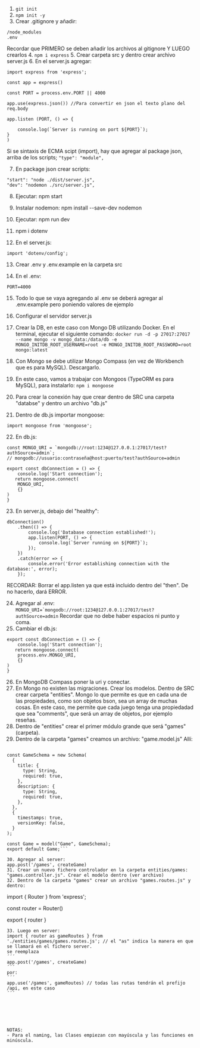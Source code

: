 1. ```git init```
2. ```npm init -y```
3. Crear .gitignore y añadir:
```
/node_modules
.env
```

Recordar que PRIMERO se deben añadir los archivos al gitignore Y LUEGO crearlos
4. ``` npm i express ```
5. Crear carpeta src y dentro crear archivo server.js
6. En el server.js agregar:
```
import express from 'express';

const app = express()

const PORT = process.env.PORT || 4000

app.use(express.json()) //Para convertir en json el texto plano del req.body

app.listen (PORT, () => {

    console.log(`Server is running on port ${PORT}`);
}
)
```
Si se sintaxis de ECMA scipt (import), hay que agregar al package json, arriba de los scripts;
```"type": "module",```

7. En package json crear scripts:

```
"start": "node ./dist/server.js",
"dev": "nodemon ./src/server.js",
```

8. Ejecutar: npm start

9. Instalar nodemon: npm install --save-dev nodemon

10. Ejecutar: npm run dev

11. npm i dotenv

12. En el server.js:
```
import 'dotenv/config';
```

13. Crear .env y .env.example en la carpeta src

14. En el .env:
```
PORT=4000
```

15. Todo lo que se vaya agregando al .env se deberá agregar al .env.example pero poniendo valores de ejemplo

16. Configurar el servidor server.js

17. Crear la DB, en este caso con Mongo DB utilizando Docker. En el terminal, ejecutar el siguiente comando:
```docker run -d -p 27017:27017 --name mongo -v mongo_data:/data/db -e MONGO_INITDB_ROOT_USERNAME=root -e MONGO_INITDB_ROOT_PASSWORD=root mongo:latest```

18. Con Mongo se debe utilizar Mongo Compass (en vez de Workbench que es para MySQL). Descargarlo.

19. En este caso, vamos a trabajar con Mongoos (TypeORM es para MySQL), para instalarlo:
```npm i mongoose```

20. Para crear la conexión hay que crear dentro de SRC una carpeta "databse" y dentro un archivo "db.js"

21. Dentro de db.js importar mongoose:
```
import mongoose from 'mongoose';
```

22. En db.js:

```
const MONGO_URI = `mongodb://root:1234@127.0.0.1:27017/test?authSource=admin`;
// mongodb://usuario:contraseña@host:puerto/test?authSource=admin

export const dbConnection = () => {
    console.log('Start connection');
   return mongoose.connect(
    MONGO_URI,
    {}
)
}
```
23. En server.js, debajo del "healthy":
```
dbConnection()
    .then(() => {
        console.log('Database connection established!');
        app.listen(PORT, () => {
            console.log(`Server running on ${PORT}`);
        });
    })
    .catch(error => {
        console.error('Error establishing connection with the database:', error);
    });
```
RECORDAR: Borrar el app.listen ya que está incluido dentro del "then". De no hacerlo, dará ERROR.

24. Agregar al .env: 
```MONGO_URI=`mongodb://root:1234@127.0.0.1:27017/test?authSource=admin```
Recordar que no debe haber espacios ni punto y coma.
25. Cambiar el db.js:
```
export const dbConnection = () => {
    console.log('Start connection');
   return mongoose.connect(
    process.env.MONGO_URI,
    {}
)
}
```
26. En MongoDB Compass poner la uri y conectar.
27. En Mongo no existen las migraciones. Crear los modelos. Dentro de SRC crear carpeta "entities".
Mongo lo que permite es que en cada una de las propiedades, como son objetos bson, sea un array de muchas cosas.
En este caso, me permite que cada juego tenga una propiedadad que sea "comments", que será un array de objetos, por ejemplo reseñas.
28. Dentro de "entities" crear el primer módulo grande que será "games" (carpeta).
29. Dentro de la carpeta "games" creamos un archivo: "game.model.js" Allí:
```import { Schema, model } from "mongoose";

const GameSchema = new Schema(
  {
    title: {
      type: String,
      required: true,
    },
    description: {
      type: String,
      required: true,
    },
  },
  {
    timestamps: true,
    versionKey: false,
  }
);

const Game = model("Game", GameSchema);
export default Game;```

30. Agregar al server: 
app.post('/games', createGame)
31. Crear un nuevo fichero controlador en la carpeta entities/games:
"games.controller.js". Crear el modelo dentro (ver archivo)
32. Dentro de la carpeta "games" crear un archivo "games.routes.js" y dentro:
```
import { Router } from 'express';

const router = Router()


export { router }
```
33. Luego en server: 
import { router as gameRoutes } from './entities/games/games.routes.js'; // el "as" indica la manera en que se llamará en el fichero server.
se reemplaza 
´´´
app.post('/games', createGame)
´´´
por:
´´´
app.use('/games', gameRoutes) // todas las rutas tendrán el prefijo /api, en este caso
´´´






NOTAS: 
- Para el naming, las Clases empiezan con mayúscula y las funciones en minúscula.